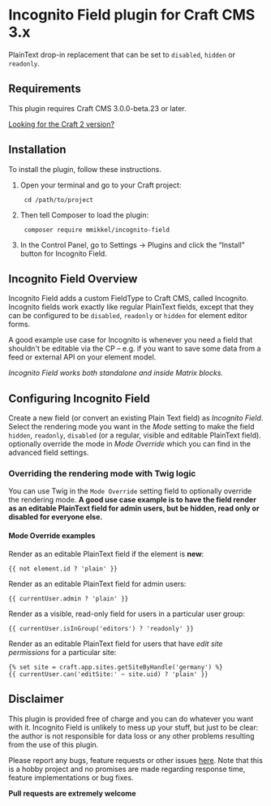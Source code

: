 # Incognito Field plugin for Craft CMS 3.x

PlainText drop-in replacement that can be set to `disabled`, `hidden` or `readonly`.

## Requirements

This plugin requires Craft CMS 3.0.0-beta.23 or later.

[Looking for the Craft 2 version?](https://github.com/mmikkel/IncognitoField-Craft)  

## Installation

To install the plugin, follow these instructions.

1. Open your terminal and go to your Craft project:

        cd /path/to/project

2. Then tell Composer to load the plugin:

        composer require mmikkel/incognito-field

3. In the Control Panel, go to Settings → Plugins and click the “Install” button for Incognito Field.

## Incognito Field Overview

Incognito Field adds a custom FieldType to Craft CMS, called Incognito. Incognito fields work exactly like regular PlainText fields, except that they can be configured to be `disabled`, `readonly` or `hidden` for element editor forms.

A good example use case for Incognito is whenever you need a field that shouldn't be editable via the CP – e.g. if you want to save some data from a feed or external API on your element model.

_Incognito Field works both standalone and inside Matrix blocks._

## Configuring Incognito Field

Create a new field (or convert an existing Plain Text field) as _Incognito Field_. Select the rendering mode you want in the _Mode_ setting to make the field `hidden`, `readonly`, `disabled` (or a regular, visible and editable PlainText field).  optionally override the mode in _Mode Override_ which you can find in the advanced field settings.

### Overriding the rendering mode with Twig logic

You can use Twig in the `Mode Override` setting field to optionally override the rendering mode. **A good use case example is to have the field render as an editable PlainText field for admin users, but be hidden, read only or disabled for everyone else.**  

#### Mode Override examples

Render as an editable PlainText field if the element is **new**:  

```twig
{{ not element.id ? 'plain' }}
```

Render as an editable PlainText field for admin users:  

```twig
{{ currentUser.admin ? 'plain' }}
```

Render as a visible, read-only field for users in a particular user group:  

```twig
{{ currentUser.isInGroup('editors') ? 'readonly' }}
```

Render as an editable PlainText field for users that have _edit site permissions_ for a particular site:  

```twig
{% set site = craft.app.sites.getSiteByHandle('germany') %}
{{ currentUser.can('editSite:' ~ site.uid) ? 'plain' }}
```

## Disclaimer

This plugin is provided free of charge and you can do whatever you want with it. Incognito Field is unlikely to mess up your stuff, but just to be clear: the author is not responsible for data loss or any other problems resulting from the use of this plugin.

Please report any bugs, feature requests or other issues [here](https://github.com/mmikkel/IncognitoField-Craft3/issues). Note that this is a hobby project and no promises are made regarding response time, feature implementations or bug fixes.

**Pull requests are extremely welcome**
